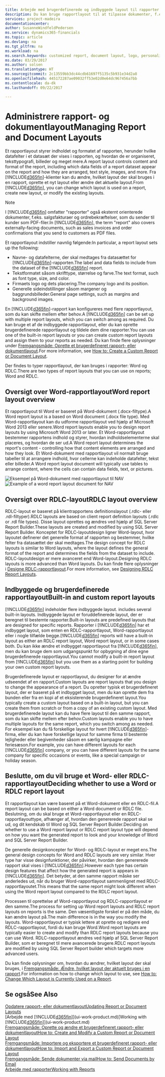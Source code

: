 ```yaml
---
title: Arbejde med brugerdefinerede og indbyggede layout til rapporter og bilag | Microsoft Docs
description: Du kan bruge rapportlayout til at tilpasse dokumenter, f.eks. for at tilpasse skrifttype, logo eller sideindstillinger for PDF-filer, som du sender til kunderne.
services: project-madeira
documentationcenter: 
author: SusanneWindfeldPedersen
ms.service: dynamics365-financials
ms.topic: article
ms.devlang: na
ms.tgt_pltfrm: na
ms.workload: na
ms.search.keywords: customized report, document layout, logo, personalize
ms.date: 03/29/2017
ms.author: solsen
ms.translationtype: HT
ms.sourcegitcommit: 2c13559bb3dc44cdb61697f5135c5b931e34d2a8
ms.openlocfilehash: 445172287ae09032ff53e02d0e64dc967456a7bb
ms.contentlocale: da-dk
ms.lasthandoff: 09/22/2017

---
```

# <a name="managing-report-and-document-layouts"></a><span data-ttu-id="1aba2-103">Administrere rapport- og dokumentlayout</span><span class="sxs-lookup"><span data-stu-id="1aba2-103">Managing Report and Document Layouts</span></span>
<span data-ttu-id="1aba2-104">Et rapportlayout styrer indholdet og formatet af rapporten, herunder hvilke datafelter i et datasæt der vises i rapporten, og hvordan de er organiseret, teksttypografi, billeder og meget mere.</span><span class="sxs-lookup"><span data-stu-id="1aba2-104">A report layout controls content and format of the report, including which data fields of a report dataset appear on the report and how they are arranged, text style, images, and more.</span></span> <span data-ttu-id="1aba2-105">Fra [!INCLUDE[d365fin](includes/d365fin_md.md)]-klienter kan du ændre, hvilket layout der skal bruges i en rapport, oprette et nyt layout eller ændre det aktuelle layout.</span><span class="sxs-lookup"><span data-stu-id="1aba2-105">From [!INCLUDE[d365fin](includes/d365fin_md.md)], you can change which layout is used on a report, create new layout, or modify the existing layouts.</span></span>

> [!NOTE]  
>   <span data-ttu-id="1aba2-106">I [!INCLUDE[d365fin](includes/d365fin_md.md)] omfatter "rapporter" også eksternt orienterede dokumenter, f.eks. salgsfakturaer og ordrebekræftelser, som du sender til kunder som PDF-filer.</span><span class="sxs-lookup"><span data-stu-id="1aba2-106">In [!INCLUDE[d365fin](includes/d365fin_md.md)], the term "report" also covers externally-facing documents, such as sales invoices and order confirmations that you send to customers as PDF files.</span></span>

<span data-ttu-id="1aba2-107">Et rapportlayout indstiller navnlig følgende:</span><span class="sxs-lookup"><span data-stu-id="1aba2-107">In particular, a report layout sets up the following:</span></span>

* <span data-ttu-id="1aba2-108">Navne- og datafelterne, der skal medtages fra datasættet for [!INCLUDE[d365fin](includes/d365fin_md.md)]-rapporten.</span><span class="sxs-lookup"><span data-stu-id="1aba2-108">The label and data fields to include from the dataset of the [!INCLUDE[d365fin](includes/d365fin_md.md)] report.</span></span>
* <span data-ttu-id="1aba2-109">Tekstformatet såsom skrifttype, størrelse og farve.</span><span class="sxs-lookup"><span data-stu-id="1aba2-109">The text format, such as font type, size, and color.</span></span>
* <span data-ttu-id="1aba2-110">Firmaets logo og dets placering.</span><span class="sxs-lookup"><span data-stu-id="1aba2-110">The company logo and its position.</span></span>
* <span data-ttu-id="1aba2-111">Generelle sideindstillinger såsom margener og baggrundsbilleder.</span><span class="sxs-lookup"><span data-stu-id="1aba2-111">General page settings, such as margins and background images.</span></span>

<span data-ttu-id="1aba2-112">En [!INCLUDE[d365fin](includes/d365fin_md.md)]-rapport kan konfigureres med flere rapportlayout, som du kan skifte mellem efter behov.</span><span class="sxs-lookup"><span data-stu-id="1aba2-112">A [!INCLUDE[d365fin](includes/d365fin_md.md)] can be set up with multiple report layouts, which you can switch among as required.</span></span> <span data-ttu-id="1aba2-113">Du kan bruge et af de indbyggede rapportlayout, eller du kan oprette brugerdefinerede rapportlayout og tildele dem dine rapporter.</span><span class="sxs-lookup"><span data-stu-id="1aba2-113">You can use one of the built-in report layouts or you can create custom report layouts and assign them to your reports as needed.</span></span> <span data-ttu-id="1aba2-114">Du kan finde flere oplysninger under [Fremgangsmåde: Oprette et brugerdefineret rapport- eller dokumentlayout](ui-how-create-custom-report-layout.md).</span><span class="sxs-lookup"><span data-stu-id="1aba2-114">For more information, see [How to: Create a Custom Report or Document Layout](ui-how-create-custom-report-layout.md).</span></span>

<span data-ttu-id="1aba2-115">Der findes to typer rapportlayout, der kan bruges i rapporter: Word og RDLC.</span><span class="sxs-lookup"><span data-stu-id="1aba2-115">There are two types of report layouts that you can use on reports; Word and RDLC.</span></span>

## <a name="word-report-layout-overview"></a><span data-ttu-id="1aba2-116">Oversigt over Word-rapportlayout</span><span class="sxs-lookup"><span data-stu-id="1aba2-116">Word report layout overview</span></span>
<span data-ttu-id="1aba2-117">Et rapportlayout til Word er baseret på Word-dokument (.docx-filtype).</span><span class="sxs-lookup"><span data-stu-id="1aba2-117">A Word report layout is a based on Word document (.docx file type).</span></span> <span data-ttu-id="1aba2-118">Med Word-rapportlayout kan du udforme rapportlayout ved hjælp af Microsoft Word 2013 eller senere.</span><span class="sxs-lookup"><span data-stu-id="1aba2-118">Word report layouts enable you to design report layouts by using Microsoft Word 2013 or later.</span></span> <span data-ttu-id="1aba2-119">Et Word-rapportlayout bestemmer rapportens indhold og styrer, hvordan indholdselementerne skal placeres, og hvordan de ser ud.</span><span class="sxs-lookup"><span data-stu-id="1aba2-119">A Word report layout determines the report's content - controlling how that content elements are arranged and how they look.</span></span> <span data-ttu-id="1aba2-120">Et Word-dokument med rapportlayout vil normalt bruge tabeller til at arrangere indhold, hvor cellerne kan indeholde datafelter, tekst eller billeder.</span><span class="sxs-lookup"><span data-stu-id="1aba2-120">A Word report layout document will typically use tables to arrange content, where the cells can contain data fields, text, or pictures.</span></span>

 <span data-ttu-id="1aba2-121">![Eksempel på Word-dokument med rapportlayout til NAV](media/nav_wordreportlayout_edit_in_word_example.png "NAV_WordReportLayout_Edit_In_Word_Example")</span><span class="sxs-lookup"><span data-stu-id="1aba2-121">![Example of a word report layout document for NAV](media/nav_wordreportlayout_edit_in_word_example.png "NAV_WordReportLayout_Edit_In_Word_Example")</span></span>  

## <a name="rdlc-layout-overview"></a><span data-ttu-id="1aba2-122">Oversigt over RDLC-layout</span><span class="sxs-lookup"><span data-stu-id="1aba2-122">RDLC layout overview</span></span>
<span data-ttu-id="1aba2-123">RDLC-layout er baseret på klientrapportens definitionslayout (.rdlc- eller .rdl-filtyper).</span><span class="sxs-lookup"><span data-stu-id="1aba2-123">RDLC layouts are based on client report definition layouts (.rdlc or .rdl file types).</span></span> <span data-ttu-id="1aba2-124">Disse layout oprettes og ændres ved hjælp af SQL Server Report Builder.</span><span class="sxs-lookup"><span data-stu-id="1aba2-124">These layouts are created and modified by using SQL Server Report Builder.</span></span> <span data-ttu-id="1aba2-125">Konceptet for RDLC-layoutdesign ligner Word-layout, hvor layoutet definerer det generelle format af rapporten og bestemmer, hvilke felter fra datasættet der skal medtages.</span><span class="sxs-lookup"><span data-stu-id="1aba2-125">The design concept for RDLC layouts is similar to Word layouts, where the layout defines the general format of the report and determines the fields from the dataset to include.</span></span> <span data-ttu-id="1aba2-126">RDLC-layoutdesign er mere avanceret end Word-layout.</span><span class="sxs-lookup"><span data-stu-id="1aba2-126">Designing RDLC layouts is more advanced than Word layouts.</span></span> <span data-ttu-id="1aba2-127">Du kan finde flere oplysninger i [Designe RDLC-rapportlayout](https://msdn.microsoft.com/en-us/dynamics-nav/designing-rdlc-report-layouts).</span><span class="sxs-lookup"><span data-stu-id="1aba2-127">For more information, see [Designing RDLC Report Layouts](https://msdn.microsoft.com/en-us/dynamics-nav/designing-rdlc-report-layouts).</span></span>

## <a name="built-in-and-custom-report-layouts"></a><span data-ttu-id="1aba2-128">Indbyggede og brugerdefinerede rapportlayout</span><span class="sxs-lookup"><span data-stu-id="1aba2-128">Built-in and custom report layouts</span></span>
[!INCLUDE[d365fin](includes/d365fin_md.md)]<span data-ttu-id="1aba2-129"> indeholder flere indbyggede layout.</span><span class="sxs-lookup"><span data-stu-id="1aba2-129"> includes several built-in layouts.</span></span> <span data-ttu-id="1aba2-130">Indbyggede layout er foruddefinerede layout, der er beregnet til bestemte rapporter.</span><span class="sxs-lookup"><span data-stu-id="1aba2-130">Built-in layouts are predefined layouts that are designed for specific reports.</span></span> <span data-ttu-id="1aba2-131">Rapporter i [!INCLUDE[d365fin](includes/d365fin_md.md)] har et indbygget layout, som enten en RDLC-rapportlayout, Word-rapportlayout eller i nogle tilfælde begge.</span><span class="sxs-lookup"><span data-stu-id="1aba2-131">[!INCLUDE[d365fin](includes/d365fin_md.md)] reports will have a built-in layout as either an RDLC report layout, Word report layout, or in some cases both.</span></span> <span data-ttu-id="1aba2-132">Du kan ikke ændre et indbygget rapportlayout fra [!INCLUDE[d365fin](includes/d365fin_md.md)], men du kan bruge dem som udgangspunkt for opbygning af dine egne brugerdefinerede rapportlayout.</span><span class="sxs-lookup"><span data-stu-id="1aba2-132">You cannot modify a built-in report layout from [!INCLUDE[d365fin](includes/d365fin_md.md)] but you use them as a starting point for building your own custom report layouts.</span></span>

<span data-ttu-id="1aba2-133">Brugerdefinerede layout er rapportlayout, du designer for at ændre udseendet af en rapport.</span><span class="sxs-lookup"><span data-stu-id="1aba2-133">Custom layouts are report layouts that you design to change the appearance of a report.</span></span> <span data-ttu-id="1aba2-134">Du opretter typisk et brugerdefineret layout, der er baseret på et indbygget layout, men du kan oprette dem fra bunden eller fra en kopi af et eksisterende brugerdefineret layout.</span><span class="sxs-lookup"><span data-stu-id="1aba2-134">You typically create a custom layout based on a built-in layout, but you can create them from scratch or from a copy of an existing custom layout.</span></span> <span data-ttu-id="1aba2-135">Med brugerdefinerede layout kan du have flere layout til den samme rapport, som du kan skifte mellem efter behov.</span><span class="sxs-lookup"><span data-stu-id="1aba2-135">Custom layouts enable you to have multiple layouts for the same report, which you switch among as needed.</span></span> <span data-ttu-id="1aba2-136">For eksempel kan du få forskellige layout for hvert [!INCLUDE[d365fin](includes/d365fin_md.md)]-firma, eller du kan have forskellige layout for samme firma til bestemte lejligheder eller begivenheder såsom en særlig kampagne eller feriesæson.</span><span class="sxs-lookup"><span data-stu-id="1aba2-136">For example, you can have different layouts for each [!INCLUDE[d365fin](includes/d365fin_md.md)] company, or you can have different layouts for the same company for specific occasions or events, like a special campaign or holiday season.</span></span>

## <a name="deciding-whether-to-use-a-word-or-rdlc-report-layout"></a><span data-ttu-id="1aba2-137">Beslutte, om du vil bruge et Word- eller RDLC-rapportlayout</span><span class="sxs-lookup"><span data-stu-id="1aba2-137">Deciding whether to use a Word or RDLC report layout</span></span>
<span data-ttu-id="1aba2-138">Et rapportlayout kan være baseret på et Word-dokument eller en RDLC-fil.</span><span class="sxs-lookup"><span data-stu-id="1aba2-138">A report layout can be based on either a Word document or RDLC file.</span></span> <span data-ttu-id="1aba2-139">Beslutning, om du skal bruge et Word-rapportlayout eller en RDLC-rapportlayouttype, afhænger af, hvordan den genererede rapport skal se ud, og dit kendskab til Word og SQL Server Report Builder.</span><span class="sxs-lookup"><span data-stu-id="1aba2-139">Deciding on whether to use a Word report layout or RDLC report layout type will depend on how you want the generated report to look and your knowledge of Word and SQL Server Report Builder.</span></span>

<span data-ttu-id="1aba2-140">De generelle designkoncepter for Word- og RDLC-layout er meget ens.</span><span class="sxs-lookup"><span data-stu-id="1aba2-140">The general design concepts for Word and RDLC layouts are very similar.</span></span> <span data-ttu-id="1aba2-141">Hver type har visse designfunktioner, der påvirker, hvordan den genererede rapport skal vises i [!INCLUDE[d365fin](includes/d365fin_md.md)].</span><span class="sxs-lookup"><span data-stu-id="1aba2-141">However each type has certain design features that affect how the generated report is appears in [!INCLUDE[d365fin](includes/d365fin_md.md)].</span></span> <span data-ttu-id="1aba2-142">Det betyder, at den samme rapport måske ser anderledes ud, når du bruger Word-rapportlayout sammenlignet med RDLC-rapportlayoutet.</span><span class="sxs-lookup"><span data-stu-id="1aba2-142">This means that the same report might look different when using the Word report layout compared to the RDLC report layout.</span></span>

<span data-ttu-id="1aba2-143">Processen til oprettelse af Word-rapportlayout og RDLC-rapportlayout er den samme.</span><span class="sxs-lookup"><span data-stu-id="1aba2-143">The process for setting up Word report layouts and RDLC report layouts on reports is the same.</span></span> <span data-ttu-id="1aba2-144">Den væsentligste forskel er på den måde, du kan ændre layout på.</span><span class="sxs-lookup"><span data-stu-id="1aba2-144">The main difference is in the way you modify the layouts.</span></span> <span data-ttu-id="1aba2-145">Word-rapportlayout er typisk lettere at oprette og redigere end RDLC-rapportlayout, fordi du kan bruge Word.</span><span class="sxs-lookup"><span data-stu-id="1aba2-145">Word report layouts are typically easier to create and modify than RDLC report layouts because you can use Word.</span></span> <span data-ttu-id="1aba2-146">RDLC-rapportlayout ændres ved hjælp af SQL Server Report Builder, som er beregnet til mere avancerede brugere.</span><span class="sxs-lookup"><span data-stu-id="1aba2-146">RDLC report layouts are modified by using SQL Server Report builder which targets more advanced users.</span></span>

<span data-ttu-id="1aba2-147">Du kan finde oplysninger om, hvordan du ændrer, hvilket layout der skal bruges, i [Fremgangsmåde: Ændre, hvilket layout der aktuelt bruges i en rapport](ui-how-change-layout-currently-used-report.md).</span><span class="sxs-lookup"><span data-stu-id="1aba2-147">For information on how to change which layout to use, see [How to: Change Which Layout is Currently Used on a Report](ui-how-change-layout-currently-used-report.md).</span></span>

## <a name="see-also"></a><span data-ttu-id="1aba2-148">Se også</span><span class="sxs-lookup"><span data-stu-id="1aba2-148">See Also</span></span>
[<span data-ttu-id="1aba2-149">Opdatere rapport- eller dokumentlayout</span><span class="sxs-lookup"><span data-stu-id="1aba2-149">Updating Report or Document Layouts</span></span>](ui-update-report-layouts.md)  
<span data-ttu-id="1aba2-150">[Arbejde med [!INCLUDE[d365fin](includes/d365fin_md.md)]](ui-work-product.md)</span><span class="sxs-lookup"><span data-stu-id="1aba2-150">[Working with [!INCLUDE[d365fin](includes/d365fin_md.md)]](ui-work-product.md)</span></span>  
[<span data-ttu-id="1aba2-151">Fremgangsmåde: Oprette og ændre et brugerdefineret rapport- eller dokumentlayout</span><span class="sxs-lookup"><span data-stu-id="1aba2-151">How to: Create and Modify a Custom Report or Document Layout</span></span>](ui-how-create-custom-report-layout.md)  
[<span data-ttu-id="1aba2-152">Fremgangsmåde: Importere og eksportere et brugerdefineret rapport- eller dokumentlayout</span><span class="sxs-lookup"><span data-stu-id="1aba2-152">How to: Import and Export a Custom Report or Document Layout</span></span>](ui-how-import-and-export-report-layout.md)  
[<span data-ttu-id="1aba2-153">Fremgangsmåde: Sende dokumenter via mail</span><span class="sxs-lookup"><span data-stu-id="1aba2-153">How to: Send Documents by Email</span></span>](ui-how-send-documents-email.md)  
[<span data-ttu-id="1aba2-154">Arbejde med rapporter</span><span class="sxs-lookup"><span data-stu-id="1aba2-154">Working with Reports</span></span>](ui-work-report.md)  

